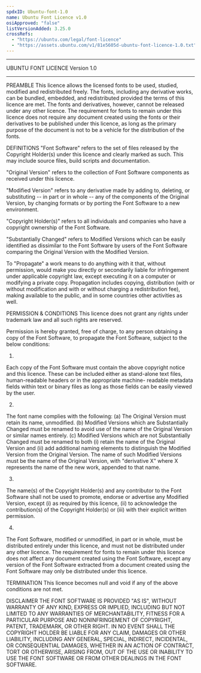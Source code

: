 ```yaml
---
spdxID: Ubuntu-font-1.0
name: Ubuntu Font Licence v1.0
osiApproved: "false"
listVersionAdded: 3.25.0
crossRefs: 
  - "https://ubuntu.com/legal/font-licence"
  - "https://assets.ubuntu.com/v1/81e5605d-ubuntu-font-licence-1.0.txt"
---
```


-------------------------------

UBUNTU FONT LICENCE Version 1.0

-------------------------------

PREAMBLE This licence allows the licensed fonts to be used, studied, modified and redistributed freely. The fonts, including any derivative works, can be bundled, embedded, and redistributed provided the terms of this licence are met. The fonts and derivatives, however, cannot be released under any other licence. The requirement for fonts to remain under this licence does not require any document created using the fonts or their derivatives to be published under this licence, as long as the primary purpose of the document is not to be a vehicle for the distribution of the fonts.

DEFINITIONS "Font Software" refers to the set of files released by the Copyright Holder(s) under this licence and clearly marked as such. This may include source files, build scripts and documentation.

"Original Version" refers to the collection of Font Software components as received under this licence.

"Modified Version" refers to any derivative made by adding to, deleting, or substituting -- in part or in whole -- any of the components of the Original Version, by changing formats or by porting the Font Software to a new environment.

"Copyright Holder(s)" refers to all individuals and companies who have a copyright ownership of the Font Software.

"Substantially Changed" refers to Modified Versions which can be easily identified as dissimilar to the Font Software by users of the Font Software comparing the Original Version with the Modified Version.

To "Propagate" a work means to do anything with it that, without permission, would make you directly or secondarily liable for infringement under applicable copyright law, except executing it on a computer or modifying a private copy. Propagation includes copying, distribution (with or without modification and with or without charging a redistribution fee), making available to the public, and in some countries other activities as well.

PERMISSION & CONDITIONS This licence does not grant any rights under trademark law and all such rights are reserved.

Permission is hereby granted, free of charge, to any person obtaining a copy of the Font Software, to propagate the Font Software, subject to the below conditions:

1)
  Each copy of the Font Software must contain the above copyright notice and this licence. These can be included either as stand-alone text files, human-readable headers or in the appropriate machine- readable metadata fields within text or binary files as long as those fields can be easily viewed by the user.

2)
  The font name complies with the following: (a) The Original Version must retain its name, unmodified. (b) Modified Versions which are Substantially Changed must be renamed to avoid use of the name of the Original Version or similar names entirely. (c) Modified Versions which are not Substantially Changed must be renamed to both (i) retain the name of the Original Version and (ii) add additional naming elements to distinguish the Modified Version from the Original Version. The name of such Modified Versions must be the name of the Original Version, with "derivative X" where X represents the name of the new work, appended to that name.

3)
  The name(s) of the Copyright Holder(s) and any contributor to the Font Software shall not be used to promote, endorse or advertise any Modified Version, except (i) as required by this licence, (ii) to acknowledge the contribution(s) of the Copyright Holder(s) or (iii) with their explicit written permission.

4)
  The Font Software, modified or unmodified, in part or in whole, must be distributed entirely under this licence, and must not be distributed under any other licence. The requirement for fonts to remain under this licence does not affect any document created using the Font Software, except any version of the Font Software extracted from a document created using the Font Software may only be distributed under this licence.

TERMINATION This licence becomes null and void if any of the above conditions are not met.

DISCLAIMER THE FONT SOFTWARE IS PROVIDED "AS IS", WITHOUT WARRANTY OF ANY KIND, EXPRESS OR IMPLIED, INCLUDING BUT NOT LIMITED TO ANY WARRANTIES OF MERCHANTABILITY, FITNESS FOR A PARTICULAR PURPOSE AND NONINFRINGEMENT OF COPYRIGHT, PATENT, TRADEMARK, OR OTHER RIGHT. IN NO EVENT SHALL THE COPYRIGHT HOLDER BE LIABLE FOR ANY CLAIM, DAMAGES OR OTHER LIABILITY, INCLUDING ANY GENERAL, SPECIAL, INDIRECT, INCIDENTAL, OR CONSEQUENTIAL DAMAGES, WHETHER IN AN ACTION OF CONTRACT, TORT OR OTHERWISE, ARISING FROM, OUT OF THE USE OR INABILITY TO USE THE FONT SOFTWARE OR FROM OTHER DEALINGS IN THE FONT SOFTWARE.
